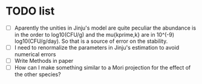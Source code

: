 # TODO list

 - [ ] Aparently the unities in Jinju's model are quite peculiar the abundance is in the order to log10(CFU/g) and the mu{kprime,k} are in 10^(-9) log10(CFU/g/day). So that is a source of error on the stability.
 - [ ] I need to renormalize the parameters in Jinju's estimation to avoid numerical errors
 - [ ] Write Methods in paper
 - [ ] How can I make something similar to a Mori projection for the effect of the other species?

